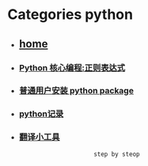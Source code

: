 # Categories python
* ## [home](../README.md)
* ### [Python 核心编程:正则表达式](CorePython.md)
* ### [普通用户安装 python package](noRootUserInstallPackage.md)
* ### [python记录](python_care.md)
* ### [翻译小工具](translateTool.md)
                           step by steop